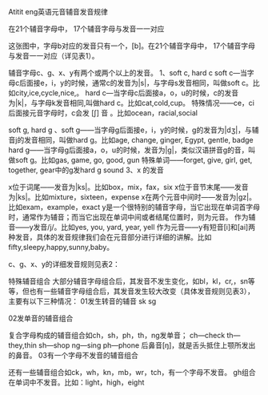 Atitit eng英语元音辅音发音规律


在21个辅音字母中， 17个辅音字母与发音一一对应

这张图中，字母b对应的发音只有一个，[b]。在21个辅音字母中， 17个辅音字母与发音一一对应（详见表1）。

辅音字母c、g、x、y有两个或两个以上的发音。
1、soft c, hard c
soft c—当字母c后面接e，i，y的时候，通常c的发音为|s|，与字母s发音相同，叫做soft c。比如city,ice,cycle,nice,。
hard c—当字母c后面接a，o，u的时候，c的发音为|k|，与字母k发音相同,叫做hard c。比如cat,cold,cup。
特殊情况——ce，ci后面接元音字母时，c会发 [ʃ] 音 。比如ocean，racial,social

soft g, hard g
、soft g——当字母g后面接e，i，y的时候，g的发音为|dʒ|，与辅音j的发音相同，叫做hard g。比如age, change, ginger, Egypt, gentle, badge
hard g——当字母g后面接a，o，u的时候，发音为|g|，类似汉语拼音g的音，叫做soft g。比如gas, game, go, good, gun
特殊单词——forget, give, girl, get, together, gear中的g发hard g sound
3、x 的发音

x位于词尾——发音为|ks|。比如box，mix，fax，six
x位于音节末尾——发音为|ks|。比如mixture，sixteen，expense
x在两个元音中间时——发音为|gz|。比如exam，example，exact
y是一个很特别的辅音字母，当它出现在单词首字母时，通常作为辅音；而当它出现在单词中间或者结尾位置时，则为元音。
作为辅音——y发音/j/。比如yes, you, yard, year, yell
作为元音——y有短音[i]和[ai]两种发音，具体的发音规律我们会在元音部分进行详细的讲解。比如fifty,sleepy,happy,sunny,baby。

c、g、x、y的详细发音规则见表2：



特殊辅音组合
大部分辅音字母组合后，其发音不发生变化，如bl，kl，cr,，sn等等，但也有一些辅音字母组合后，其发音发生较大改变（具体发音规则见表3），主要有以下三种情况：
01发生转音的辅音 sk sg

02发单音的辅音组合

复合字母构成的辅音组合如ch，sh，ph，th，ng发单音；
ch—check th—they,thin
sh—shop ng—sing
ph—phone
后鼻音[ŋ]，就是舌头抵住上颚所发出的鼻音。
03有一个字母不发音的辅音组合

还有一些辅音组合如ck，wh，kn，mb，wr，tch，有一个字母不发音。
gh组合在单词中不发音。比如：light，high，eight

